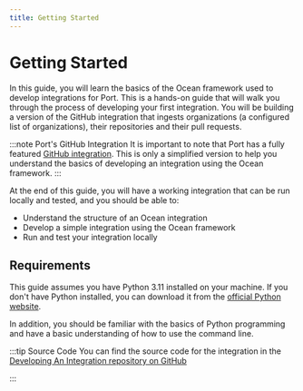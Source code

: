 ```yaml
---
title: Getting Started
---
```


# Getting Started

In this guide, you will learn the basics of the Ocean framework used to develop integrations for Port. This is a hands-on guide that will walk you through the process of developing your first integration. You will be building a version of the GitHub integration that ingests organizations (a configured list of organizations), their repositories and their pull requests.

:::note Port's GitHub Integration
It is important to note that Port has a fully featured [GitHub integration](https://docs.port.io/build-your-software-catalog/sync-data-to-catalog/git/github/). This is only a simplified version to help you understand the basics of developing an integration using the Ocean framework.
:::

At the end of this guide, you will have a working integration that can be run locally and tested, and you should be able to:

- Understand the structure of an Ocean integration
- Develop a simple integration using the Ocean framework
- Run and test your integration locally


## Requirements
This guide assumes you have Python 3.11 installed on your machine. If you don't have Python installed, you can download it from the [official Python website](https://www.python.org/downloads/).

In addition, you should be familiar with the basics of Python programming and have a basic understanding of how to use the command line.


:::tip Source Code
You can find the source code for the integration in the [Developing An Integration repository on GitHub](https://github.com/port-labs/developing-an-integration)

:::
